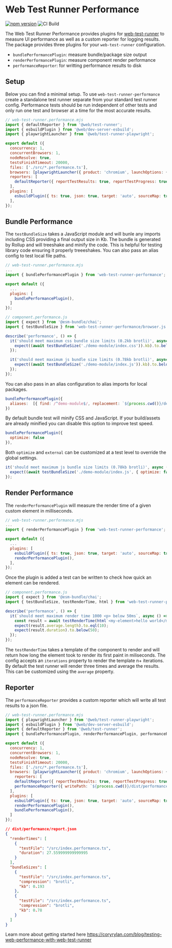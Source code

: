 # Web Test Runner Performance

[![npm version](https://badge.fury.io/js/web-test-runner-performance.svg)](https://badge.fury.io/js/web-test-runner-performance) ![CI Build](https://github.com/coryrylan/web-test-runner-performance/actions/workflows/build.yml/badge.svg)

The Web Test Runner Performance provides plugins for [web-test-runner](https://modern-web.dev/docs/test-runner/overview/) to measure UI performance as well as a custom reporter for logging results. The package provides three plugins for your `web-test-runner` configuration.

- `bundlePerformancePlugin`: measure bundle/package size output
- `renderPerformancePlugin`: measure component render performance
- `performanceReporter`: for writting performance results to disk

## Setup

Below you can find a minimal setup. To use `web-test-runner-performance` create a standalone test runner separate from your standard test runner config. Performance tests should be run independent of other tests and only run one test and browser at a time for the most accurate results.

```javascript
// web-test-runner.performance.mjs
import { defaultReporter } from '@web/test-runner';
import { esbuildPlugin } from '@web/dev-server-esbuild';
import { playwrightLauncher } from '@web/test-runner-playwright';

export default ({
  concurrency: 1,
  concurrentBrowsers: 1,
  nodeResolve: true,
  testsFinishTimeout: 20000,
  files: ['./src/*.performance.ts'],
  browsers: [playwrightLauncher({ product: 'chromium', launchOptions: { headless: false } })],
  reporters: [
    defaultReporter({ reportTestResults: true, reportTestProgress: true })
  ],
  plugins: [
    esbuildPlugin({ ts: true, json: true, target: 'auto', sourceMap: true }),
  ],
});
```
## Bundle Performance

The `testBundleSize` takes a JavaScript module and will bunle any imports including CSS providing
a final output size in Kb. The bundle is generated by Rollup and will treeshake and minify the code.
This is helpful for testing library code ensuring it properly treeeshakes.
You can also pass an alias config to test local file paths.

```javascript
// web-test-runner.performance.mjs
...
import { bundlePerformancePlugin } from 'web-test-runner-performance';

export default ({
  ...
  plugins: [
    bundlePerformancePlugin(),
  ]
});
```

```javascript
// component.performance.js
import { expect } from '@esm-bundle/chai';
import { testBundleSize } from 'web-test-runner-performance/browser.js';

describe('performance', () => {
  it('should meet maximum css bundle size limits (0.2kb brotli)', async () => {
    expect((await testBundleSize('./demo-module/index.css')).kb).to.below(0.2);
  });

  it('should meet maximum js bundle size limits (0.78kb brotli)', async () => {
    expect((await testBundleSize('./demo-module/index.js')).kb).to.below(0.8);
  });
});
```

You can also pass in an alias configuration to alias imports for local packages.

```javascript
bundlePerformancePlugin({
  aliases:  [{ find: /^demo-module$/, replacement: `${process.cwd()}/demo-module` }]
})
```

By default bundle test will minify CSS and JavaScript. If your build/assets are already
minified you can disable this option to improve test speed.

```javascript
bundlePerformancePlugin({
  optimize: false
}),
```

Both `optimize` and `external` can be customized at a test level to override the global settings.

```javascript
it('should meet maximum js bundle size limits (0.78kb brotli)', async () => {
  expect((await testBundleSize('./demo-module/index.js', { optimize: false, external: [] })).kb).to.below(0.8);
});
```

## Render Performance

The `renderPerformancePlugin` will measure the render time of a given custom element in milliseconds.

```javascript
// web-test-runner.performance.mjs
...
import { renderPerformancePlugin } from 'web-test-runner-performance';

export default ({
  ...
  plugins: [
    esbuildPlugin({ ts: true, json: true, target: 'auto', sourceMap: true }),
    renderPerformancePlugin(),
  ],
});
```

Once the plugin is added a test can be written to check how quick an element can be rendered.

```javascript
// component.performance.js
import { expect } from '@esm-bundle/chai';
import { testBundleSize, testRenderTime, html } from 'web-test-runner-performance/browser.js';

describe('performance', () => {
  it(`should meet maximum render time 1000 <p> below 50ms`, async () => {
    const result = await testRenderTime(html`<my-element>hello world</my-element>`, { iterations: 1000, average: 10 });
    expect(result.average.length).to.eql(10);
    expect(result.duration).to.below(50);
  });
});
```

The `testRenderTime` takes a template of the component to render and will return how long the 
element took to render its first paint in miliseconds. The config accepts an `iterations` property to render
the template n+ iterations. By default the test runner will render three times and
average the results. This can be customized using the `average` property.

## Reporter

The `performanceReporter` provides a custom reporter which will write all test
results to a json file.

```javascript
// web-test-runner.performance.mjs
import { playwrightLauncher } from '@web/test-runner-playwright';
import { esbuildPlugin } from '@web/dev-server-esbuild';
import { defaultReporter } from '@web/test-runner';
import { bundlePerformancePlugin, renderPerformancePlugin, performanceReporter } from 'web-test-runner-performance';

export default ({
  concurrency: 1,
  concurrentBrowsers: 1,
  nodeResolve: true,
  testsFinishTimeout: 20000,
  files: ['./src/*.performance.ts'],
  browsers: [playwrightLauncher({ product: 'chromium', launchOptions: { headless: false } })],
    reporters: [
    defaultReporter({ reportTestResults: true, reportTestProgress: true }),
    performanceReporter({ writePath: `${process.cwd()}/dist/performance` })
  ],
  plugins: [
    esbuildPlugin({ ts: true, json: true, target: 'auto', sourceMap: true }),
    renderPerformancePlugin(),
    bundlePerformancePlugin(),
  ]
});
```

```json
// dist/performance/report.json
{
  "renderTimes": [
    {
      "testFile": "/src/index.performance.ts",
      "duration": 27.559999999999995
    }
  ],
  "bundleSizes": [
    {
      "testFile": "/src/index.performance.ts",
      "compression": "brotli",
      "kb": 0.193
    },
    {
      "testFile": "/src/index.performance.ts",
      "compression": "brotli",
      "kb": 0.78
    }
  ]
}
```

Learn more about getting started here https://coryrylan.com/blog/testing-web-performance-with-web-test-runner
